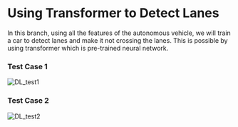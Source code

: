 # Using Transformer to Detect Lanes

In this branch, using all the features of the autonomous vehicle, we will train a car to detect lanes and make it not crossing the lanes. This is possible by using transformer which is pre-trained neural network. 

### Test Case 1
![DL_test1](showcase/DL_test1.gif)

### Test Case 2
![DL_test2](showcase/DL_test2.gif)
